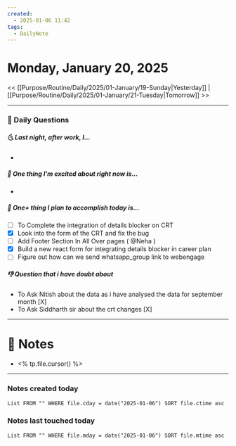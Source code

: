 ```yaml
---
created:
  - 2025-01-06 11:42
tags:
  - DailyNote
---
```



# Monday, January 20, 2025

<< [[Purpose/Routine/Daily/2025/01-January/19-Sunday|Yesterday]] | [[Purpose/Routine/Daily/2025/01-January/21-Tuesday|Tomorrow]] >>

---
### 📅 Daily Questions
##### 🌜 Last night, after work, I...
- 

##### 🙌 One thing I'm excited about right now is...
-  

##### 🚀 One+ thing I plan to accomplish today is...
- [ ] To Complete the integration of details blocker on CRT
- [x] Look into the form of the CRT and fix the bug 
- [ ] Add Footer Section In All Over pages ( @Neha )
- [x] Build a new react form for integrating details blocker in career plan
- [ ] Figure out how can we send whatsapp_group link to webengage

##### 👎 Question that i have doubt about
- To Ask Nitish about the data as i have analysed the data for september month [X]
- To Ask Siddharth sir about the crt changes [X]

---
# 📝 Notes
- <% tp.file.cursor() %>

---
### Notes created today
```dataview
List FROM "" WHERE file.cday = date("2025-01-06") SORT file.ctime asc
```

### Notes last touched today
```dataview
List FROM "" WHERE file.mday = date("2025-01-06") SORT file.mtime asc
```